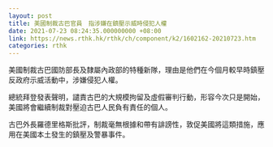 ```yaml
---
layout: post
title: 美國制裁古巴官員　指涉嫌在鎮壓示威時侵犯人權
date: 2021-07-23 08:24:35.000000000 +08:00
link: https://news.rthk.hk/rthk/ch/component/k2/1602162-20210723.htm
categories: rthk
---
```


美國制裁古巴國防部長及隸屬內政部的特種新隊，理由是他們在今個月較早時鎮壓反政府示威活動中，涉嫌侵犯人權。

總統拜登發表聲明，譴責古巴的大規模拘留及虛假審判行動，形容今次只是開始，美國將會繼續制裁對壓迫古巴人民負有責任的個人。

古巴外長羅德里格斯批評，制裁毫無根據和帶有誹謗性，敦促美國將這類措施，應用在美國本土發生的鎮壓及警暴事件。
